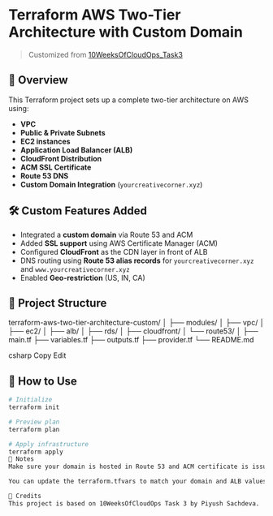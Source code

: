 # Terraform AWS Two-Tier Architecture with Custom Domain

> Customized from [10WeeksOfCloudOps_Task3](https://github.com/piyushsachdeva/10WeeksOfCloudOps_Task3)

## 📌 Overview

This Terraform project sets up a complete two-tier architecture on AWS using:

- **VPC**
- **Public & Private Subnets**
- **EC2 instances**
- **Application Load Balancer (ALB)**
- **CloudFront Distribution**
- **ACM SSL Certificate**
- **Route 53 DNS**
- **Custom Domain Integration** (`yourcreativecorner.xyz`)

## 🛠️ Custom Features Added

- Integrated a **custom domain** via Route 53 and ACM
- Added **SSL support** using AWS Certificate Manager (ACM)
- Configured **CloudFront** as the CDN layer in front of ALB
- DNS routing using **Route 53 alias records** for `yourcreativecorner.xyz` and `www.yourcreativecorner.xyz`
- Enabled **Geo-restriction** (US, IN, CA)

## 🧱 Project Structure

terraform-aws-two-tier-architecture-custom/
│
├── modules/
│ ├── vpc/
│ ├── ec2/
│ ├── alb/
│ ├── rds/
│ ├── cloudfront/
│ └── route53/
│
├── main.tf
├── variables.tf
├── outputs.tf
├── provider.tf
└── README.md

csharp
Copy
Edit

## 🚀 How to Use

```bash
# Initialize
terraform init

# Preview plan
terraform plan

# Apply infrastructure
terraform apply
🧾 Notes
Make sure your domain is hosted in Route 53 and ACM certificate is issued and validated in the us-east-1 region for CloudFront.

You can update the terraform.tfvars to match your domain and ALB values.

🙏 Credits
This project is based on 10WeeksOfCloudOps Task 3 by Piyush Sachdeva.

